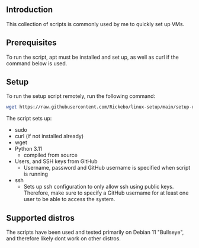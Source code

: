 ## Introduction

This collection of scripts is commonly used by me to quickly set up VMs.

## Prerequisites

To run the script, apt must be installed and set up, as well as curl if the command below is used.

## Setup

To run the setup script remotely, run the following command:

```bash
wget https://raw.githubusercontent.com/Rickebo/linux-setup/main/setup-remote.sh; sudo bash ./setup-remote.sh
```

The script sets up:

- sudo
- curl (if not installed already)
- wget
- Python 3.11
  - compiled from source
- Users, and SSH keys from GitHub
  - Username, password and GitHub username is specified when script is running
- ssh
  - Sets up ssh configuration to only allow ssh using public keys. Therefore, make sure to specify a GitHub username for
    at least one user to be able to access the system.

## Supported distros

The scripts have been used and tested primarily on Debian 11 "Bullseye", and therefore likely dont work on other
distros.
